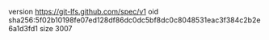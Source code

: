 version https://git-lfs.github.com/spec/v1
oid sha256:5f02b10198fe07ed128df86dc0dc5bf8dc0c8048531eac3f384c2b2e6a1d3fd1
size 3007
